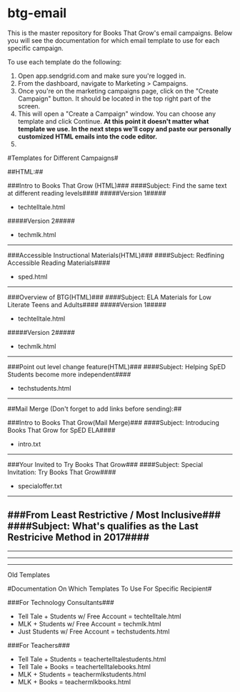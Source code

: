 # btg-email

This is the master repository for Books That Grow's email campaigns. Below you will see the documentation for which email template to use for each specific campaign.

To use each template do the following:

1. Open app.sendgrid.com and make sure you're logged in.
2. From the dashboard, navigate to Marketing > Campaigns.
3. Once you're on the marketing campaigns page, click on the "Create Campaign" button. It should be located in the top right part of the screen.
4. This will open a "Create a Campaign" window. You can choose any template and click Continue. **At this point it doesn't matter what template we use. In the next steps we'll copy and paste our personally customized HTML emails into the code editor.**
5. 

#Templates for Different Campaigns#

##HTML:##

###Intro to Books That Grow (HTML)###
####Subject: Find the same text at different reading levels####
#####Version 1#####
- techtelltale.html

#####Version 2#####
- techmlk.html

---

###Accessible Instructional Materials(HTML)###
####Subject: Redfining Accessible Reading Materials####
- sped.html

---

###Overview of BTG(HTML)###
####Subject: ELA Materials for Low Literate Teens and Adults####
#####Version 1#####
- techtelltale.html

#####Version 2#####
- techmlk.html

---

###Point out level change feature(HTML)###
####Subject: Helping SpED Students become more independent####

- techstudents.html

---

##Mail Merge (Don't forget to add links before sending):##

###Intro to Books That Grow(Mail Merge)###
####Subject: Introducing Books That Grow for SpED ELA####
- intro.txt

---

###Your Invited to Try Books That Grow###
####Subject: Special Invitation: Try Books That Grow####
- specialoffer.txt

---

###From Least Restrictive / Most Inclusive###
####Subject: What's qualifies as the Last Restricive Method in 2017####
- 




---
---
---
Old Templates

#Documentation On Which Templates To Use For Specific Recipient#

###For Technology Consultants###
- Tell Tale + Students w/ Free Account = techtelltale.html
- MLK + Students w/ Free Account = techmlk.html
- Just Students w/ Free Account = techstudents.html

###For Teachers###
- Tell Tale + Students = teachertelltalestudents.html
- Tell Tale + Books = teachertelltalebooks.html
- MLK + Students = teachermlkstudents.html
- MLK + Books = teachermlkbooks.html





